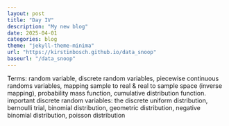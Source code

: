 ```yaml
---
layout: post
title: "Day IV"
description: "My new blog"
date: 2025-04-01
categories: blog
theme: "jekyll-theme-minima"
url: "https://kirstinbosch.github.io/data_snoop"
baseurl: "/data_snoop"
---
```


Terms: random variable, discrete random variables, piecewise continuous randoms variables, mapping sample to real & real to sample space (inverse mapping), probability mass function, cumulative distribution function.
important discrete random variables: the discrete uniform distribution, bernoulli trial, binomial distribution, geometric distribution, negative binomial distribution, poisson distribution 
